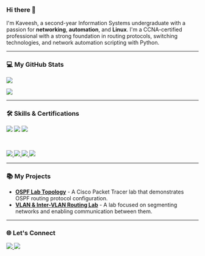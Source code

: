 ### Hi there 👋

I'm Kaveesh, a second-year Information Systems undergraduate with a passion for **networking**, **automation**, and **Linux**. I'm a CCNA-certified professional with a strong foundation in routing protocols, switching technologies, and network automation scripting with Python.

---

### 💻 My GitHub Stats

<p align="left">
  <a href="https://github.com/anuraghazra/github-readme-stats">
    <img src="https://github-readme-stats.vercel.app/api?username=KDIAS-JR7&show_icons=true&theme=dark&rank_icon=percentile" />
  </a>
</p>

<p align="left">
  <a href="https://github.com/DenverCoder1/github-readme-streak-stats">
    <img src="https://github-readme-streak-stats.vercel.app/?user=KDIAS-JR7&theme=dark" />
  </a>
</p>

---

### 🛠️ Skills & Certifications

<p align="left">
    <img src="https://img.shields.io/badge/CCNA_Certified-blue?style=for-the-badge&logo=cisco&logoColor=white" />
    <img src="https://img.shields.io/badge/Networking-green?style=for-the-badge&logo=cisco&logoColor=white" />
    <img src="https://img.shields.io/badge/Linux-FCC624?style=for-the-badge&logo=linux&logoColor=black" />
</p>

<br>

<p align="left">
    <a href="https://www.python.org">
        <img src="https://img.shields.io/badge/python-3670A0?style=for-the-badge&logo=python&logoColor=ffdd54" />
    </a>
    <a href="https://www.mysql.com/">
        <img src="https://img.shields.io/badge/MySQL-005C84?style=for-the-badge&logo=mysql&logoColor=white" />
    </a>
    <a href="https://getbootstrap.com/">
        <img src="https://img.shields.io/badge/Bootstrap-563D7C?style=for-the-badge&logo=bootstrap&logoColor=white" />
    </a>
    <a href="https://www.java.com/en/">
        <img src="https://img.shields.io/badge/Java-007396?style=for-the-badge&logo=java&logoColor=white" />
    </a>
</p>

---

### 📚 My Projects

* **[OSPF Lab Topology](https://github.com/KDIAS-JR7/OSPF-Lab-Topology)** - A Cisco Packet Tracer lab that demonstrates OSPF routing protocol configuration.
* **[VLAN & Inter-VLAN Routing Lab](https://github.com/KDIAS-JR7/VLAN-and-Inter-VLAN-Routing-Lab)** - A lab focused on segmenting networks and enabling communication between them.

---

### 🌐 Let's Connect

<p align="left">
    <a href="https://linkedin.com/in/https://www.linkedin.com/in/kaveesh-g-aa3946115/">
        <img src="https://img.shields.io/badge/LinkedIn-0077B5?style=for-the-badge&logo=linkedin&logoColor=white" />
    </a>
    <a href="mailto:kaveeshgoonasekara@gmail.com">
        <img src="https://img.shields.io/badge/Gmail-D14836?style=for-the-badge&logo=gmail&logoColor=white" />
    </a>
</p>
